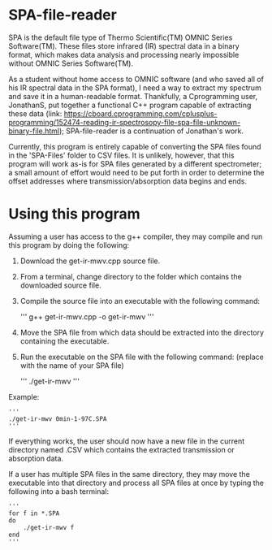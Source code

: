 # SPA-file-reader

SPA is the default file type of Thermo Scientific(TM) OMNIC Series Software(TM). These files store infrared (IR) spectral data in a binary format, which makes data analysis and processing nearly impossible without OMNIC Series Software(TM).

As a student without home access to OMNIC software (and who saved all of his IR spectral data in the SPA format), I need a way to extract my spectrum and save it in a human-readable format. Thankfully, a Cprogramming user, JonathanS, put together a functional C++ program capable of extracting these data (link: https://cboard.cprogramming.com/cplusplus-programming/152474-reading-ir-spectrosopy-file-spa-file-unknown-binary-file.html); SPA-file-reader is a continuation of Jonathan's work.

Currently, this program is entirely capable of converting the SPA files found in the 'SPA-Files' folder to CSV files. It is unlikely, however, that this program will work as-is for SPA files generated by a different spectrometer; a small amount of effort would need to be put forth in order to determine the offset addresses where transmission/absorption data begins and ends.

# Using this program

Assuming a user has access to the g++ compiler, they may compile and run this program by doing the following:

1. Download the get-ir-mwv.cpp source file.

2. From a terminal, change directory to the folder which contains the downloaded source file.

3. Compile the source file into an executable with the following command:

    '''
    g++ get-ir-mwv.cpp -o get-ir-mwv
    '''
    
4. Move the SPA file from which data should be extracted into the directory containing the executable.

5. Run the executable on the SPA file with the following command: (replace <SPA Filename> with the name of your SPA file)

    '''
    ./get-ir-mwv <SPA Filename>
    '''
    
Example:

    '''
    ./get-ir-mwv 0min-1-97C.SPA
    '''

If everything works, the user should now have a new file in the current directory named <SPA Filename>.CSV which contains the extracted transmission or absorption data.

If a user has multiple SPA files in the same directory, they may move the executable into that directory and process all SPA files at once by typing the following into a bash terminal:

    '''
    for f in *.SPA
    do
        ./get-ir-mwv f
    end
    '''
